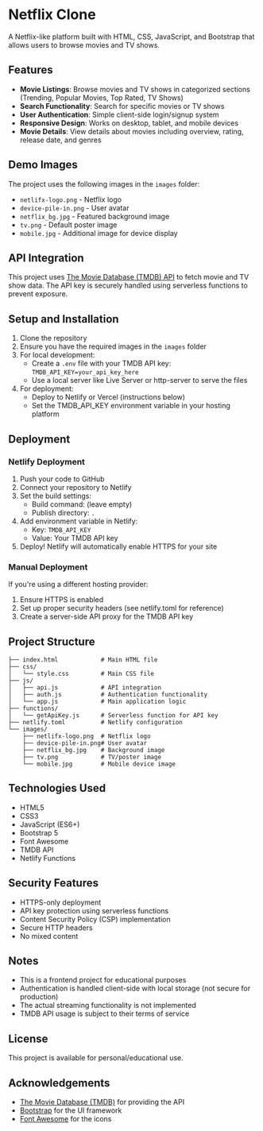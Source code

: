 # Netflix Clone

A Netflix-like platform built with HTML, CSS, JavaScript, and Bootstrap that allows users to browse movies and TV shows.

## Features

- **Movie Listings**: Browse movies and TV shows in categorized sections (Trending, Popular Movies, Top Rated, TV Shows)
- **Search Functionality**: Search for specific movies or TV shows
- **User Authentication**: Simple client-side login/signup system
- **Responsive Design**: Works on desktop, tablet, and mobile devices
- **Movie Details**: View details about movies including overview, rating, release date, and genres

## Demo Images

The project uses the following images in the `images` folder:
- `netlifx-logo.png` - Netflix logo
- `device-pile-in.png` - User avatar
- `netflix_bg.jpg` - Featured background image
- `tv.png` - Default poster image
- `mobile.jpg` - Additional image for device display

## API Integration

This project uses [The Movie Database (TMDB) API](https://www.themoviedb.org/documentation/api) to fetch movie and TV show data. The API key is securely handled using serverless functions to prevent exposure.

## Setup and Installation

1. Clone the repository
2. Ensure you have the required images in the `images` folder
3. For local development:
   - Create a `.env` file with your TMDB API key: `TMDB_API_KEY=your_api_key_here`
   - Use a local server like Live Server or http-server to serve the files
4. For deployment:
   - Deploy to Netlify or Vercel (instructions below)
   - Set the TMDB_API_KEY environment variable in your hosting platform

## Deployment

### Netlify Deployment

1. Push your code to GitHub
2. Connect your repository to Netlify
3. Set the build settings:
   - Build command: (leave empty)
   - Publish directory: `.`
4. Add environment variable in Netlify:
   - Key: `TMDB_API_KEY`
   - Value: Your TMDB API key
5. Deploy! Netlify will automatically enable HTTPS for your site

### Manual Deployment

If you're using a different hosting provider:
1. Ensure HTTPS is enabled
2. Set up proper security headers (see netlify.toml for reference)
3. Create a server-side API proxy for the TMDB API key

## Project Structure

```
├── index.html            # Main HTML file
├── css/
│   └── style.css         # Main CSS file
├── js/
│   ├── api.js            # API integration
│   ├── auth.js           # Authentication functionality
│   └── app.js            # Main application logic
├── functions/
│   └── getApiKey.js      # Serverless function for API key
├── netlify.toml          # Netlify configuration
└── images/
    ├── netlifx-logo.png  # Netflix logo
    ├── device-pile-in.png# User avatar
    ├── netflix_bg.jpg    # Background image
    ├── tv.png            # TV/poster image
    └── mobile.jpg        # Mobile device image
```

## Technologies Used

- HTML5
- CSS3
- JavaScript (ES6+)
- Bootstrap 5
- Font Awesome
- TMDB API
- Netlify Functions

## Security Features

- HTTPS-only deployment
- API key protection using serverless functions
- Content Security Policy (CSP) implementation
- Secure HTTP headers
- No mixed content

## Notes

- This is a frontend project for educational purposes
- Authentication is handled client-side with local storage (not secure for production)
- The actual streaming functionality is not implemented
- TMDB API usage is subject to their terms of service

## License

This project is available for personal/educational use.

## Acknowledgements

- [The Movie Database (TMDB)](https://www.themoviedb.org/) for providing the API
- [Bootstrap](https://getbootstrap.com/) for the UI framework
- [Font Awesome](https://fontawesome.com/) for the icons 